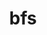 ---
title: "bfs"
layout: cache
categories: [package, develop-2024-03-17]
meta: {"versions": ["3.1.1"], "compilers": ["gcc@=7.5.0"], "oss": ["ubuntu18.04"], "platforms": ["linux"], "targets": ["x86_64_v3"], "stacks": ["developer-tools", "root"], "num_specs": 1, "num_specs_by_stack": {"developer-tools": 1, "root": 1}}
spec_details: [{"hash": "ay7b74grfxqnemi2ikthnmpalqs2pl65", "compiler": "gcc@=7.5.0", "versions": ["3.1.1"], "os": "ubuntu18.04", "platform": "linux", "target": "x86_64_v3", "variants": ["build_system=makefile"], "stacks": ["developer-tools", "root"], "size": "-", "tarball": "https://binaries.spack.io/releases/develop-2024-03-17/build_cache/linux-ubuntu18.04-x86_64_v3/gcc-7.5.0/bfs-3.1.1/linux-ubuntu18.04-x86_64_v3-gcc-7.5.0-bfs-3.1.1-ay7b74grfxqnemi2ikthnmpalqs2pl65.spack"}]
---